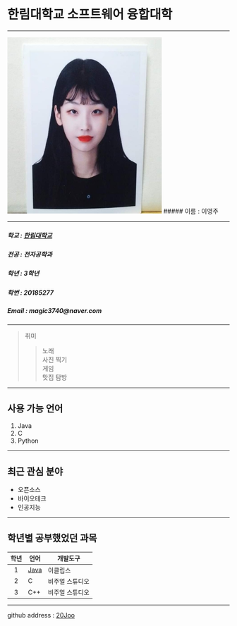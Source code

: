 # 한림대학교 소프트웨어 융합대학
---
<img src=KakaoTalk_20190529_213848204.jpg width=350 height=400>    
##### 이름 : 이영주      

  -------------------  

  ##### 학교 : [한림대학교](https://www.hallym.ac.kr/)  
  ##### 전공 : 전자공학과  
  <h5> 학년 : 3학년 </h5>  
  <h5> 학번 : 20185277 </h5>  
  <h5> Email : magic3740@naver.com </h5>  
  
 ------------------------- 
  > 취미  
  >> 노래  
  >> 사진 찍기  
  >> 게임  
  >> 맛집 탐방  
  -------------------------
  ## 사용 가능 언어
  1. Java
  2. C
  3. Python
  ***********************

  ## 최근 관심 분야 
  * 오픈소스
  * 바이오테크  
  * 인공지능  
  -----------------------
  ## 학년별 공부했었던 과목
  |학년|언어|개발도구|
  |:---:|---|---|
  |1|[Java](http://www.oracle.com)|이클립스|
  |2|C|비주얼 스튜디오|
  |3|C++|비주얼 스튜디오|
  
  *****************
  github address : [20Joo][github]  
  
  [github]:https://github.com/20Joo
